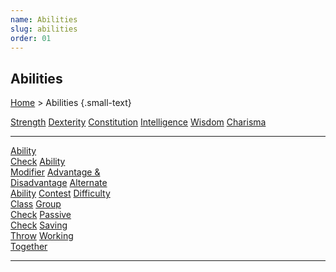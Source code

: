 ```yaml
---
name: Abilities
slug: abilities
order: 01
---
```

## Abilities
[Home](dm-operations-center) > Abilities {.small-text}

<div class="menu-container">
    <a href="strength">Strength</a>
    <a href="dexterity">Dexterity</a>
    <a href="constitution">Constitution</a>
    <a href="intelligence">Intelligence</a>
    <a href="wisdom">Wisdom</a>
    <a href="charisma">Charisma</a>
</div>
<hr/>
<div class="menu-container">
    <a href="ability-check">Ability<br/> Check</a>
    <a href="ability-modifier">Ability<br/> Modifier</a>
    <a href="advantage-and-disadvantage">Advantage &<br/> Disadvantage</a>
    <a href="alternate-ability">Alternate<br/> Ability</a>
    <a href="contest">Contest</a>
    <a href="difficulty-class">Difficulty<br/> Class</a>
    <a href="group-check">Group<br/> Check</a>
    <a href="passive-check">Passive<br/> Check</a>
    <a href="saving-throw">Saving<br/> Throw</a>
    <a href="working-together">Working<br/> Together</a>
</div>
<hr/>